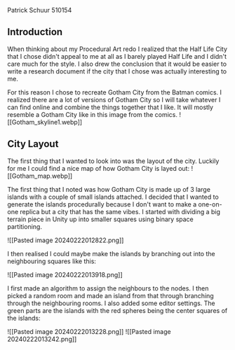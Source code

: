 Patrick Schuur 510154
## Introduction
When thinking about my Procedural Art redo I realized that the Half Life City that I chose didn't appeal to me at all as I barely played Half Life and I didn't care much for the style. I also drew the conclusion that it would be easier to write a research document if the city that I chose was actually interesting to me.

For this reason I chose to recreate Gotham City from the Batman comics. I realized there are a lot of versions of Gotham City so I will take whatever I can find online and combine the things together that I like. It will mostly resemble a Gotham City like in this image from the comics.
![[Gotham_skyline1.webp]]


## City Layout 
The first thing that I wanted to look into was the layout of the city. Luckily for me I could find a nice map of how Gotham City is layed out:
![[Gotham_map.webp]]

The first thing that I noted was how Gotham City is made up of 3 large islands with a couple of small islands attached. I decided that I wanted to generate the islands procedurally because I don't want to make a one-on-one replica but a city that has the same vibes.
I started with dividing a big terrain piece in Unity up into smaller squares using binary space partitioning. 

![[Pasted image 20240222012822.png]]

I then realised I could maybe make the islands by branching out into the neighbouring squares like this:

![[Pasted image 20240222013918.png]]

I first made an algorithm to assign the neighbours to the nodes. I then picked a random room and made an island from that through branching through the neighbouring rooms. I also added some editor settings. The green parts are the islands with the red spheres being the center squares of the islands:

![[Pasted image 20240222013228.png]]
![[Pasted image 20240222013242.png]]
